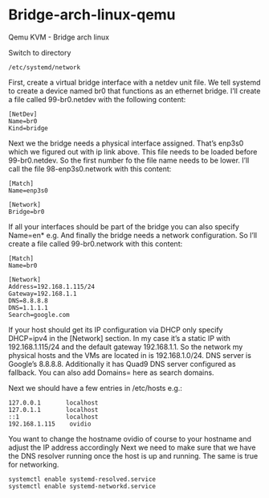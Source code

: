 # Bridge-arch-linux-qemu
Qemu KVM - Bridge arch linux


Switch to directory 
```
/etc/systemd/network
```
First, create a virtual bridge interface with a netdev unit file.
We tell systemd to create a device named br0 that functions as an ethernet bridge. 
I’ll create a file called 99-br0.netdev with the following content:

```
[NetDev]
Name=br0
Kind=bridge
```

Next we the bridge needs a physical interface assigned. 
That’s enp3s0 which we figured out with ip link above. 
This file needs to be loaded before 99-br0.netdev. So the first number fo the file name needs to be lower.
I’ll call the file 98-enp3s0.network with this content:

```
[Match]
Name=enp3s0

[Network]
Bridge=br0
```

If all your interfaces should be part of the bridge you can also specify Name=en* e.g.
And finally the bridge needs a network configuration. 
So I’ll create a file called 99-br0.network with this content:

```
[Match]
Name=br0

[Network]
Address=192.168.1.115/24
Gateway=192.168.1.1
DNS=8.8.8.8
DNS=1.1.1.1
Search=google.com
```

If your host should get its IP configuration via DHCP only specify DHCP=ipv4 in the [Network] section.
In my case it’s a static IP with 192.168.1.115/24 and the default gateway 192.168.1.1. So the network my physical hosts and the VMs are located in is 192.168.1.0/24. 
DNS server is Google’s 8.8.8.8. Additionally it has Quad9 DNS server configured as fallback. You can also add Domains= here as search domains.

Next we should have a few entries in /etc/hosts e.g.:

```
127.0.0.1       localhost
127.0.1.1       localhost
::1             localhost
192.168.1.115    ovidio
```

You want to change the hostname ovidio of course to your hostname and adjust the IP address accordingly
Next we need to make sure that we have the DNS resolver running once the host is up and running. 
The same is true for networking. 

```
systemctl enable systemd-resolved.service
systemctl enable systemd-networkd.service
```
